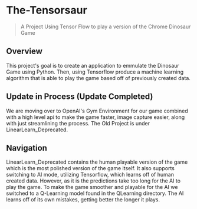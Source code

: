 # The-Tensorsaur
> A Project Using Tensor Flow to play a version of the Chrome Dinosaur Game

## Overview
This project's goal is to create an application to emmulate the Dinosaur Game using Python. Then, using Tensorflow produce a machine learning algorithm that is able to play the game based off of previously created data.

## Update in Process (Update Completed)
We are moving over to OpenAI's Gym Environment for our game combined with a high level api to make the game faster, image capture easier, along with just streamlining the process. The Old Project is under LinearLearn_Deprecated.

## Navigation
LinearLearn_Deprecated contains the human playable version of the game which is the most polished version of the game itself. It also supports switching to AI mode, utilizing Tensorflow, which learns off of human created data. However, as it is the predictions take too long for the AI to play the game. To make the game smoother and playable for the AI we switched to a Q-Learning model found in the QLearning directory. The AI learns off of its own mistakes, getting better the longer it plays.

